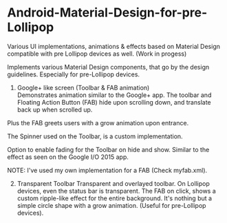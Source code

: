 # Android-Material-Design-for-pre-Lollipop
Various UI implementations, animations &amp; effects  based on Material Design compatible with pre Lollipop devices as well. (Work in progess)

Implements various Material Design components, that go by the design guidelines. Especially for pre-Lollipop devices.


1. Google+ like screen (Toolbar & FAB animation)  
Demonstrates animation similar to the Google+ app. The toolbar and Floating Action Button (FAB) hide upon scrolling down, and translate back up when scrolled up.

Plus the FAB greets users with a grow animation upon entrance.

The Spinner used on the Toolbar, is a custom implementation.

Option to enable fading for the Toolbar on hide and show. Similar to the effect as seen on the Google I/O 2015 app.

NOTE: I've used my own implementation for a FAB (Check myfab.xml).

2. Transparent Toolbar
Transparent and overlayed toolbar. On Lollipop devices, even the status bar is transparent. The FAB on click, shows a custom ripple-like effect for the entire background. It's nothing but a simple circle shape with a grow animation. (Useful for pre-Lollipop devices).



